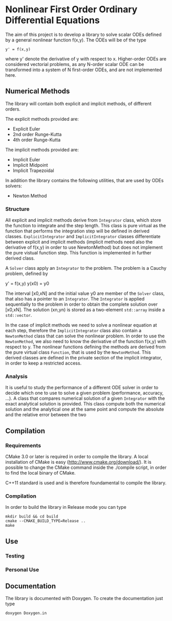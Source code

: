 # Nonlinear First Order Ordinary Differential Equations 

The aim of this project is to develop a library to solve scalar ODEs defined by a general nonlinear function f(x,y). The ODEs will be of the type

    y' = f(x,y)
    
where y' denote the derivative of y with respect to x. Higher-order ODEs are considered vectorial problems, as any N-order scalar ODE can be transformed into a system of N first-order ODEs, and are not implemented here.

## Numerical Methods

The library will contain both explicit and implicit methods, of different orders.

The explicit methods provided are:
- Explicit Euler
- 2nd order Runge-Kutta
- 4th order Runge-Kutta

The implicit methods provided are:
- Implicit Euler
- Implicit Midpoint
- Implicit Trapezoidal

In addition the library contains the following utilities, that are used by ODEs solvers:
- Newton Method

### Structure

All explicit and implicit methods derive from `Integrator` class, which store the function to integrate and the step length. This class is pure virtual as the function that performs the integration step will be defined in derived classes. `ExplicitIntegrator` and `ImplicitIntegrator` classes differentiate between explicit and implicit methods (implicit methods need also the derivative of f(x,y) in order to use NewtonMethod) but does not implement the pure vistual function step. This function is implemented in further derived class.

A `Solver` class apply an `Integrator` to the problem. The problem is a Cauchy problem, defined by

y' = f(x,y)
y(x0) = y0

The interval [x0,xN] and the initial value y0 are member of the `Solver` class, that also has a pointer to an `Integrator`. The `Integrator` is applied sequentially to the problem in order to obtain the complete solution over [x0,xN]. The solution (xn,yn) is stored as a two-element `std::array` inside a `std::vector`.

In the case of implicit methods we need to solve a nonlinear equation at each step, therefore the `ImplicitIntegrator` class also contain a `NewtonMethod` class that can solve the nonlinear problem. In order to use the `NewtonMethod`, we also need to know the derivative of the function f(x,y) with respect to y. The nonlinear functions defining the methods are derived from the pure virtual class `Function`, that is used by the `NewtonMethod`. This derived classes are defined in the private section of the implicit integrator, in order to keep a restricted access.

### Analysis

It is useful to study the performance of a different ODE solver in order to decide which one to use to solve a given problem (performance, accuracy, ...). A class that compares numerical solution of a given `Integrator` with the exact analytical solution is provided. This class compute both the numerical solution and the analytical one at the same point and compute the absolute and the relative error between the two

## Compilation

### Requirements

CMake 3.0 or later is required in order to compile the library. A local installation of CMake is easy (http://www.cmake.org/download/). It is possible to change the CMake command inside the ./compile script, in order to find the local binary of CMake.

C++11 standard is used and is therefore foundamental to compile the library.

### Compilation

In order to build the library in Release mode you can type

    mkdir build && cd build
    cmake --CMAKE_BUILD_TYPE=Release ..
    make

## Use

### Testing

### Personal Use

## Documentation

The library is documented with Doxygen. To create the documentation just type

    doxygen Doxygen.in
